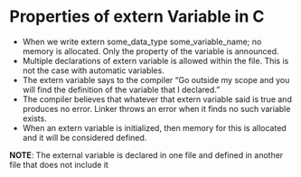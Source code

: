 # Properties of extern Variable in C
- When we write extern some_data_type some_variable_name;  no memory is allocated. Only the property of the variable is announced.
- Multiple declarations of extern variable is allowed within the file. This is not the case with automatic variables.
- The extern variable says to the compiler  “Go outside my scope and you will find the definition of the variable that I declared.”
- The compiler believes that whatever that extern variable said is true and produces no error. Linker throws an error when it finds no such variable exists.
- When an extern variable is initialized, then memory for this is allocated and it will be considered defined.

**NOTE**: The external variable is declared in one file and defined in another file that does not include it
